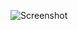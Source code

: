 ![Screenshot](https://raw.githubusercontent.com/Cryakl/Ultimate-RAT-Collection/refs/heads/main/Netsys/netsys7.0/Screenshot.png)

